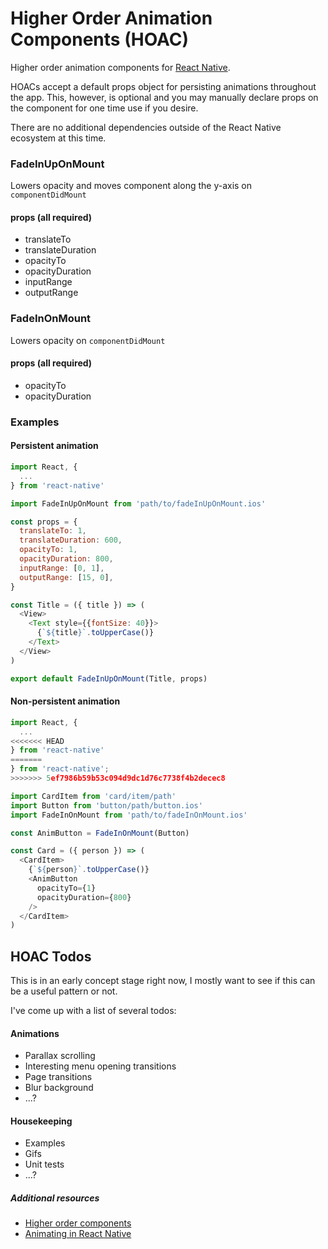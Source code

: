 # Higher Order Animation Components (HOAC)
Higher order animation components for [React Native](https://github.com/facebook/react-native).

HOACs accept a default props object for persisting animations throughout the app. This, however, is optional and you may manually declare props on the component for one time use if you desire.

There are no additional dependencies outside of the React Native ecosystem at this time.

### FadeInUpOnMount
Lowers opacity and moves component along the y-axis on `componentDidMount`

#### props (all required)
* translateTo
* translateDuration
* opacityTo
* opacityDuration
* inputRange
* outputRange

### FadeInOnMount
Lowers opacity on `componentDidMount`

#### props (all required)
* opacityTo
* opacityDuration

### Examples

#### Persistent animation
```javascript
import React, {
  ...
} from 'react-native'

import FadeInUpOnMount from 'path/to/fadeInUpOnMount.ios'

const props = {
  translateTo: 1,
  translateDuration: 600,
  opacityTo: 1,
  opacityDuration: 800,
  inputRange: [0, 1],
  outputRange: [15, 0],
}

const Title = ({ title }) => (
  <View>
    <Text style={{fontSize: 40}}>
      {`${title}`.toUpperCase()}
    </Text>
  </View>
)

export default FadeInUpOnMount(Title, props)
```

#### Non-persistent animation

```javascript
import React, {
  ...
<<<<<<< HEAD
} from 'react-native'
=======
} from 'react-native';
>>>>>>> 5ef7986b59b53c094d9dc1d76c7738f4b2decec8

import CardItem from 'card/item/path'
import Button from 'button/path/button.ios'
import FadeInOnMount from 'path/to/fadeInOnMount.ios'

const AnimButton = FadeInOnMount(Button)

const Card = ({ person }) => (
  <CardItem>
    {`${person}`.toUpperCase()}
    <AnimButton
      opacityTo={1}
      opacityDuration={800}
    />
  </CardItem>
)
```

## HOAC Todos

This is in an early concept stage right now, I mostly want to see if this can be a useful pattern or not.

I've come up with a list of several todos:

#### Animations
* Parallax scrolling
* Interesting menu opening transitions
* Page transitions
* Blur background
* ...?

#### Housekeeping
* Examples
* Gifs
* Unit tests
* ...?

##### Additional resources
* [Higher order components](http://natpryce.com/articles/000814.html)
* [Animating in React Native](http://browniefed.com/react-native-animation-book/INTERNALS.html)
